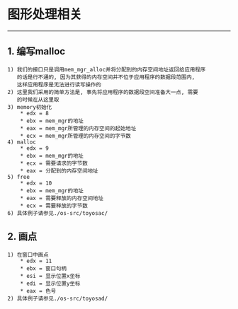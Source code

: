 # **图形处理相关** #
***


## **1. 编写malloc** ##
    1) 我们的接口只是调用mem_mgr_alloc并将分配到的内存空间地址返回给应用程序
       的话是行不通的, 因为其获得的内存空间并不位于应用程序的数据段范围内, 
       这样应用程序是无法进行读写操作的
    2) 这里我们采用的简单方法是, 事先将应用程序的数据段空间准备大一点, 需要
       的时候在从这里取
    3) memory初始化
        * edx = 8
        * ebx = mem_mgr的地址
        * eax = mem_mgr所管理的内存空间的起始地址
        * ecx = mem_mgr所管理的内存空间的字节数
    4) malloc
        * edx = 9
        * ebx = mem_mgr的地址
        * ecx = 需要请求的字节数
        * eax = 分配到的内存空间地址
    5) free
        * edx = 10
        * ebx = mem_mgr的地址
        * eax = 需要释放的内存空间地址
        * ecx = 需要释放的字节数
    6) 具体例子请参见./os-src/toyosac/



## **2. 画点** ##
    1) 在窗口中画点
        * edx = 11
        * ebx = 窗口句柄
        * esi = 显示位置x坐标
        * edi = 显示位置y坐标
        * eax = 色号
    2) 具体例子请参见./os-src/toyosad/
